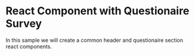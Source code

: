 # React Component with Questionaire Survey

In this sample we will create a common header and questionaire section react components.
